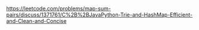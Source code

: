 https://leetcode.com/problems/map-sum-pairs/discuss/1371761/C%2B%2BJavaPython-Trie-and-HashMap-Efficient-and-Clean-and-Concise